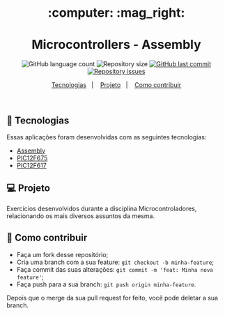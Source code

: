 <h1 align="center">
    :computer: :mag_right:
</h1>

<h1 align="center">
  Microcontrollers - Assembly
</h1>
<p align="center">
  <img alt="GitHub language count" src="https://img.shields.io/github/languages/count/franklinthony/microcontrollers-assembly">

  <img alt="Repository size" src="https://img.shields.io/github/repo-size/franklinthony/microcontrollers-assembly">
  
  <a href="https://github.com/franklinthony/microcontrollers-assembly/commits/master">
    <img alt="GitHub last commit" src="https://img.shields.io/github/last-commit/franklinthony/microcontrollers-assembly">
  </a>

  <a href="https://github.com/franklinthony/microcontrollers-assembly/issues">
    <img alt="Repository issues" src="https://img.shields.io/github/issues/franklinthony/microcontrollers-assembly">
  </a>
</p>

<p align="center">
  <a href="#rocket-tecnologias">Tecnologias</a>&nbsp;&nbsp;&nbsp;|&nbsp;&nbsp;&nbsp;
  <a href="#-projeto">Projeto</a>&nbsp;&nbsp;&nbsp;|&nbsp;&nbsp;&nbsp;
  <a href="#-como-contribuir">Como contribuir</a>
</p>

<br>

## :rocket: Tecnologias

Essas aplicações foram desenvolvidas com as seguintes tecnologias:

- [Assembly](http://www.inf.furb.br/~maw/arquitetura/aula16.pdf)
- [PIC12F675](https://ww1.microchip.com/downloads/en/devicedoc/41190c.pdf)
- [PIC12F617](https://ww1.microchip.com/downloads/aemDocuments/documents/OTH/ProductDocuments/DataSheets/41302D.pdf)

## 💻 Projeto

Exercícios desenvolvidos durante a disciplina Microcontroladores, relacionando os mais diversos assuntos da mesma.

## 🤔 Como contribuir

- Faça um fork desse repositório;
- Cria uma branch com a sua feature: `git checkout -b minha-feature`;
- Faça commit das suas alterações: `git commit -m 'feat: Minha nova feature'`;
- Faça push para a sua branch: `git push origin minha-feature`.

Depois que o merge da sua pull request for feito, você pode deletar a sua branch.
